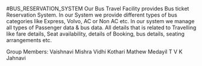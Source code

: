 #BUS_RESERVATION_SYSTEM
Our Bus Travel Facility provides Bus ticket Reservation System.
In our System we provide different types of bus categories like
Express, Volvo, AC or Non AC etc. In our system we manage all
types of Passenger data &amp; bus data. All details that is related to
Travelling like fare details, Seat availability, details of Booking,
bus details, seating arrangements etc.

Group Members:
 Vaishnavi Mishra
 Vidhi Kothari
 Mathew Medayil
 T V K Jahnavi
